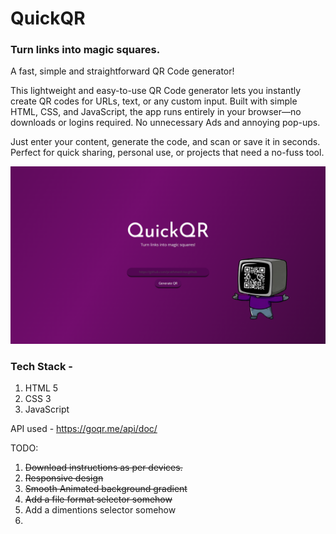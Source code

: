# QuickQR
### Turn links into magic squares.

A fast, simple and straightforward QR Code generator!

This lightweight and easy-to-use QR Code generator lets you instantly create QR codes for URLs, text, or any custom input. Built with simple HTML, CSS, and JavaScript, the app runs entirely in your browser—no downloads or logins required. No unnecessary Ads and annoying pop-ups. 

Just enter your content, generate the code, and scan or save it in seconds. Perfect for quick sharing, personal use, or projects that need a no-fuss tool.

![QuickQR](image.png)

### Tech Stack -
1. HTML 5
1. CSS 3
1. JavaScript

API used - https://goqr.me/api/doc/

TODO:

1. ~~Download instructions as per devices.~~
1. ~~Responsive design~~
1. ~~Smooth Animated background gradient~~
1. ~~Add a file format selector somehow~~
1. Add a dimentions selector somehow
1.